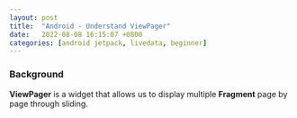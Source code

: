 ```yaml
---
layout: post
title:  "Android - Understand ViewPager"
date:   2022-08-08 16:15:07 +0800
categories: [android jetpack, livedata, beginner]
---
```


### Background
**ViewPager** is a widget that allows us to display multiple **Fragment** page by page through sliding.
